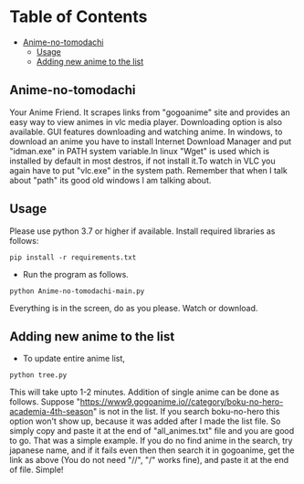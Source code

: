 # Table of Contents
- [Anime-no-tomodachi](#anime-no-tomodachi)
  * [Usage](#usage)
  * [Adding new anime to the list](#adding-new-anime-to-the-list)

## Anime-no-tomodachi
Your Anime Friend. It scrapes links from "gogoanime" site and provides an easy way to view animes in vlc media player. Downloading option is also available. GUI features downloading and watching anime. In windows, to download an anime you have to install Internet Download Manager and put "idman.exe" in PATH system variable.In linux "Wget" is used which is installed by default in most destros, if not install it.To watch in VLC you again have to put "vlc.exe" in the system path. Remember that when I talk about "path" its good old windows I am talking about.

## Usage
Please use python 3.7 or higher if available. Install required libraries as follows:
```
pip install -r requirements.txt
```
* Run the program as follows.
```
python Anime-no-tomodachi-main.py
```
Everything is in the screen, do as you please. Watch or download.


## Adding new anime to the list
* To update entire anime list,
```
python tree.py
```
This will take upto 1-2 minutes. Addition of single anime can be done as follows.
Suppose "https://www9.gogoanime.io//category/boku-no-hero-academia-4th-season" is not in the list. If you search boku-no-hero this option won't show up, because it was added after I made the list file. So simply copy and paste it at the end of "all_animes.txt" file and you are good to go. That was a simple example. If you do no find anime in the search, try japanese name, and if it fails even then then search it in gogoanime, get the link as above (You do not need "//", "/" works fine), and paste it at the end of file. Simple!
